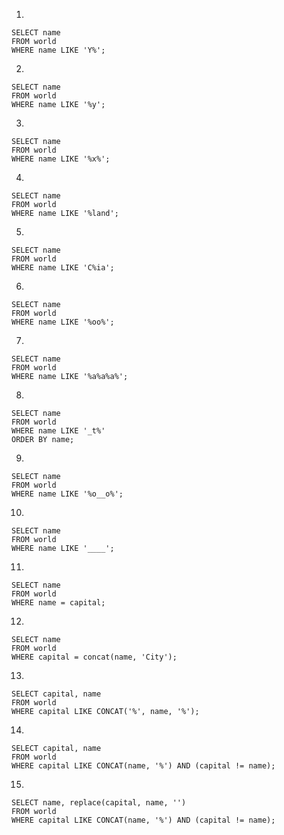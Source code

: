 1.
```mysql
SELECT name
FROM world
WHERE name LIKE 'Y%';
```

2.
```mysql
SELECT name
FROM world
WHERE name LIKE '%y';
```

3.
```mysql
SELECT name
FROM world
WHERE name LIKE '%x%';
```

4.
```mysql
SELECT name
FROM world
WHERE name LIKE '%land';
```

5.
```mysql
SELECT name
FROM world
WHERE name LIKE 'C%ia';
```

6.
```mysql
SELECT name
FROM world
WHERE name LIKE '%oo%';
```

7.
```mysql
SELECT name
FROM world
WHERE name LIKE '%a%a%a%';
```

8.
```mysql
SELECT name
FROM world
WHERE name LIKE '_t%'
ORDER BY name;
```

9.
```mysql
SELECT name
FROM world
WHERE name LIKE '%o__o%';
```

10.
```mysql
SELECT name
FROM world
WHERE name LIKE '____';
```

11.
```mysql
SELECT name
FROM world
WHERE name = capital;
```

12.
```mysql
SELECT name
FROM world
WHERE capital = concat(name, 'City');
```

13.
```mysql
SELECT capital, name
FROM world
WHERE capital LIKE CONCAT('%', name, '%');
```

14.
```mysql
SELECT capital, name
FROM world
WHERE capital LIKE CONCAT(name, '%') AND (capital != name);
```

15.
```mysql
SELECT name, replace(capital, name, '')
FROM world
WHERE capital LIKE CONCAT(name, '%') AND (capital != name);
```






